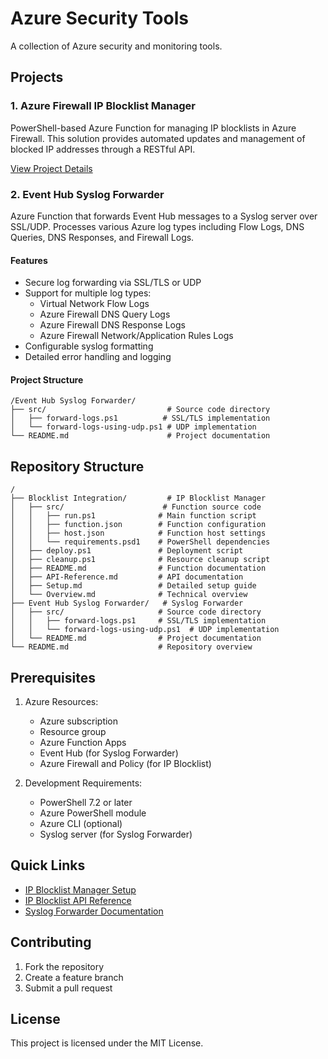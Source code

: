 # Azure Security Tools

A collection of Azure security and monitoring tools.

## Projects

### 1. Azure Firewall IP Blocklist Manager

PowerShell-based Azure Function for managing IP blocklists in Azure Firewall. This solution provides automated updates and management of blocked IP addresses through a RESTful API.

[View Project Details](Blocklist%20Integration/README.md)

### 2. Event Hub Syslog Forwarder

Azure Function that forwards Event Hub messages to a Syslog server over SSL/UDP. Processes various Azure log types including Flow Logs, DNS Queries, DNS Responses, and Firewall Logs.

#### Features
- Secure log forwarding via SSL/TLS or UDP
- Support for multiple log types:
  - Virtual Network Flow Logs
  - Azure Firewall DNS Query Logs
  - Azure Firewall DNS Response Logs
  - Azure Firewall Network/Application Rules Logs
- Configurable syslog formatting
- Detailed error handling and logging

#### Project Structure
```
/Event Hub Syslog Forwarder/
├── src/                           # Source code directory
│   ├── forward-logs.ps1          # SSL/TLS implementation
│   └── forward-logs-using-udp.ps1 # UDP implementation
└── README.md                      # Project documentation
```

## Repository Structure

```
/
├── Blocklist Integration/         # IP Blocklist Manager
│   ├── src/                      # Function source code
│   │   ├── run.ps1              # Main function script
│   │   ├── function.json        # Function configuration
│   │   ├── host.json            # Function host settings
│   │   └── requirements.psd1    # PowerShell dependencies
│   ├── deploy.ps1               # Deployment script
│   ├── cleanup.ps1              # Resource cleanup script
│   ├── README.md                # Function documentation
│   ├── API-Reference.md         # API documentation
│   ├── Setup.md                 # Detailed setup guide
│   └── Overview.md              # Technical overview
├── Event Hub Syslog Forwarder/   # Syslog Forwarder
│   ├── src/                     # Source code directory
│   │   ├── forward-logs.ps1     # SSL/TLS implementation
│   │   └── forward-logs-using-udp.ps1  # UDP implementation
│   └── README.md                # Project documentation
└── README.md                    # Repository overview
```

## Prerequisites

1. Azure Resources:
   - Azure subscription
   - Resource group
   - Azure Function Apps
   - Event Hub (for Syslog Forwarder)
   - Azure Firewall and Policy (for IP Blocklist)

2. Development Requirements:
   - PowerShell 7.2 or later
   - Azure PowerShell module
   - Azure CLI (optional)
   - Syslog server (for Syslog Forwarder)

## Quick Links

- [IP Blocklist Manager Setup](Blocklist%20Integration/Setup.md)
- [IP Blocklist API Reference](Blocklist%20Integration/API-Reference.md)
- [Syslog Forwarder Documentation](Event%20Hub%20Syslog%20Forwarder/README.md)

## Contributing

1. Fork the repository
2. Create a feature branch
3. Submit a pull request

## License

This project is licensed under the MIT License. 